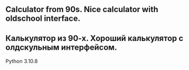 ## Calculator from 90s. Nice calculator with oldschool interface.

## Калькулятор из 90-х. Хороший калькулятор с олдскульным интерфейсом.

Python 3.10.8
